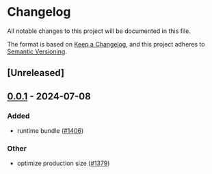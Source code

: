 # Changelog
All notable changes to this project will be documented in this file.

The format is based on [Keep a Changelog](https://keepachangelog.com/en/1.0.0/),
and this project adheres to [Semantic Versioning](https://semver.org/spec/v2.0.0.html).

## [Unreleased]

## [0.0.1](https://github.com/farm-fe/farm/releases/tag/farmfe_plugin_bundle-v0.0.1) - 2024-07-08

### Added
- runtime bundle ([#1406](https://github.com/farm-fe/farm/pull/1406))

### Other
- optimize production size ([#1379](https://github.com/farm-fe/farm/pull/1379))
